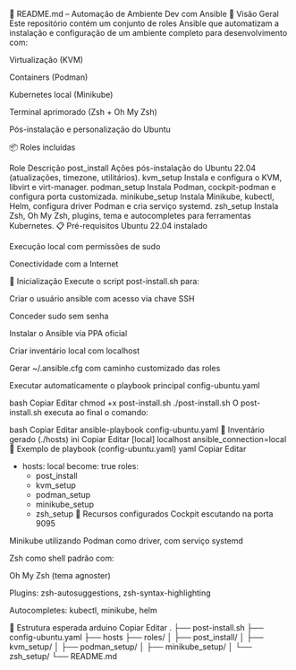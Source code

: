 📘 README.md – Automação de Ambiente Dev com Ansible
🔧 Visão Geral
Este repositório contém um conjunto de roles Ansible que automatizam a instalação e configuração de um ambiente completo para desenvolvimento com:

Virtualização (KVM)

Containers (Podman)

Kubernetes local (Minikube)

Terminal aprimorado (Zsh + Oh My Zsh)

Pós-instalação e personalização do Ubuntu

📦 Roles incluídas

Role	Descrição
post_install	Ações pós-instalação do Ubuntu 22.04 (atualizações, timezone, utilitários).
kvm_setup	Instala e configura o KVM, libvirt e virt-manager.
podman_setup	Instala Podman, cockpit-podman e configura porta customizada.
minikube_setup	Instala Minikube, kubectl, Helm, configura driver Podman e cria serviço systemd.
zsh_setup	Instala Zsh, Oh My Zsh, plugins, tema e autocompletes para ferramentas Kubernetes.
📋 Pré-requisitos
Ubuntu 22.04 instalado

Execução local com permissões de sudo

Conectividade com a Internet

🚀 Inicialização
Execute o script post-install.sh para:

Criar o usuário ansible com acesso via chave SSH

Conceder sudo sem senha

Instalar o Ansible via PPA oficial

Criar inventário local com localhost

Gerar ~/.ansible.cfg com caminho customizado das roles

Executar automaticamente o playbook principal config-ubuntu.yaml

bash
Copiar
Editar
chmod +x post-install.sh
./post-install.sh
O post-install.sh executa ao final o comando:

bash
Copiar
Editar
ansible-playbook config-ubuntu.yaml
🧪 Inventário gerado (./hosts)
ini
Copiar
Editar
[local]
localhost ansible_connection=local
📄 Exemplo de playbook (config-ubuntu.yaml)
yaml
Copiar
Editar
- hosts: local
  become: true
  roles:
    - post_install
    - kvm_setup
    - podman_setup
    - minikube_setup
    - zsh_setup
🧠 Recursos configurados
Cockpit escutando na porta 9095

Minikube utilizando Podman como driver, com serviço systemd

Zsh como shell padrão com:

Oh My Zsh (tema agnoster)

Plugins: zsh-autosuggestions, zsh-syntax-highlighting

Autocompletes: kubectl, minikube, helm

📂 Estrutura esperada
arduino
Copiar
Editar
.
├── post-install.sh
├── config-ubuntu.yaml
├── hosts
├── roles/
│   ├── post_install/
│   ├── kvm_setup/
│   ├── podman_setup/
│   ├── minikube_setup/
│   └── zsh_setup/
└── README.md
